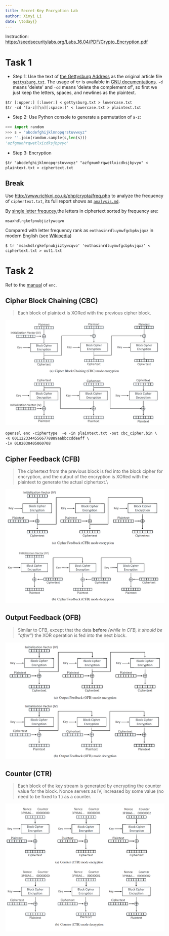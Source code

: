 ```yaml
---
title: Secret-Key Encryption Lab
author: Xinyi Li
date: \today{}
---
```


Instruction: https://seedsecuritylabs.org/Labs_16.04/PDF/Crypto_Encryption.pdf

# Task 1

- Step 1: Use the text of [the Gettysburg Address](https://en.wikipedia.org/wiki/Gettysburg_Address) as the original article file [`gettysburg.txt`](./gettysburg.txt). The usage of `tr` is available in [GNU documentations](https://www.gnu.org/software/coreutils/manual/html_node/tr-invocation.html#tr-invocation). `-d` means 'delete' and `-cd` means 'delete the complement of', so first we just keep the letters, spaces, and newlines as the plaintext.
  
```
$tr [:upper:] [:lower:] < gettysburg.txt > lowercase.txt
$tr -cd '[a-z][\n][:space:]' < lowercase.txt > plaintext.txt
```

- Step 2: Use Python console to generate a permutation of `a-z`:

```python
>>> import random
>>> s = "abcdefghijklmnopqrstuvwxyz"
>>> ''.join(random.sample(s,len(s)))
'azfgmunhrqwetlxicdksjbpvyo'
```

- Step 3: Encryption

```
$tr "abcdefghijklmnopqrstuvwxyz" "azfgmunhrqwetlxicdksjbpvyo" < plaintext.txt > ciphertext.txt
```

## Break 

Use http://www.richkni.co.uk/php/crypta/freq.php to analyze the frequency of `ciphertext.txt`, its full report shows as [`analysis.md`](./analysis.md).

By [single letter frequcey](./analysis.md#Letter-frequencies),the letters in ciphertext sorted by frequency are:

```
msaxhdlrgkefpnubjiztywcqvo 
```

Compared with letter frequency rank as  `eothasinrdluymwfgcbpkvjqxz` in modern English (see [Wikipedia](https://en.wikipedia.org/wiki/Letter_frequency))

```
$ tr 'msaxhdlrgkefpnubjiztywcqvo' 'eothasinrdluymwfgcbpkvjqxz' < ciphertext.txt > out1.txt
```

# Task 2

Ref to the [manual](https://www.openssl.org/docs/man1.0.2/man1/openssl-enc.html) of `enc`.


## Cipher Block Chaining (CBC)

> Each block of plaintext is XORed with the previous cipher block.

![](./cbc.png)

```
openssl enc -ciphertype  -e -in plaintext.txt -out cbc_cipher.bin \
-K 00112233445566778889aabbccddeeff \
-iv 0102030405060708
```

## Cipher Feedback (CFB)

> The ciphertext from the previous block is fed into the block cipher for encryption, and the output of the encryption is XORed with the plaintext to generate the actual ciphertext.\

![](./cfb.png)

## Output Feedback (OFB)

> Similar to CFB, except that the data **before** *(while in CFB, it should be "after")* the XOR operation is fed into the next block.

![](./ofb.png)

## Counter (CTR)

> Each block of the key stream is generated by encrypting the counter value for the block. Nonce servers as IV, increased by some value (no need to be fixed to 1 ) as a counter.

![](./ctr.png)




